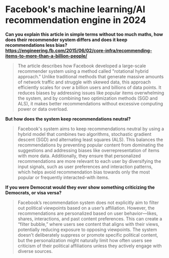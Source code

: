 # Facebook's machine learning/AI recommendation engine in 2024

**Can you explain this article in simple terms without too much maths, how does their recommender system differs and does it keep recommendations less bias? 
https://engineering.fb.com/2015/06/02/core-infra/recommending-items-to-more-than-a-billion-people/**

> The article describes how Facebook developed a large-scale recommender system using a method called "rotational hybrid approach."
> Unlike traditional methods that generate massive amounts of network traffic and struggle with skewed data, this approach efficiently
> scales for over a billion users and billions of data points. It reduces biases by addressing issues like popular items overwhelming
> the system, and by combining two optimization methods (SGD and ALS), it makes better recommendations without excessive computing power or data overload.

**But how does the system keep recommendations neutral?**

> Facebook's system aims to keep recommendations neutral by using a hybrid model that combines two algorithms, stochastic gradient descent (SGD) and
> alternating least squares (ALS). This balances the recommendations by preventing popular content from dominating the suggestions and addressing
> biases like overrepresentation of items with more data. Additionally, they ensure that personalized recommendations are more relevant to each
> user by diversifying the input signals, such as user preferences and interaction patterns, which helps avoid recommendation bias towards
> only the most popular or frequently interacted-with items.

**If you were Democrat would they ever show something criticizing the Democrats, or visa versa?**

> Facebook’s recommendation system does not explicitly aim to filter out political viewpoints based on a user’s affiliation.
> However, the recommendations are personalized based on user behavior—likes, shares, interactions, and past content preferences.
> This can create a “filter bubble,” where users see content that aligns with their views, potentially reducing exposure to opposing viewpoints.
> The system doesn't deliberately suppress or promote specific political content, but the personalization might naturally limit how often users
> see criticism of their political affiliations unless they actively engage with diverse sources.
